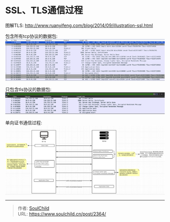 # SSL、TLS通信过程

<!--more-->
图解TLS: http://www.ruanyifeng.com/blog/2014/09/illustration-ssl.html

包含所有tcp协议的数据包:
![94119-2mbupgg2bcm.png](images/1728074756.png)


只包含tls协议的数据包:
![65726-11z46o0z2r5m.png](images/3255289582.png)


单向证书通信过程:
![13627-vmxhnvh1y9d.png](images/3055670523.png)


---

> 作者: [SoulChild](https://www.soulchild.cn)  
> URL: https://www.soulchild.cn/post/2364/  

